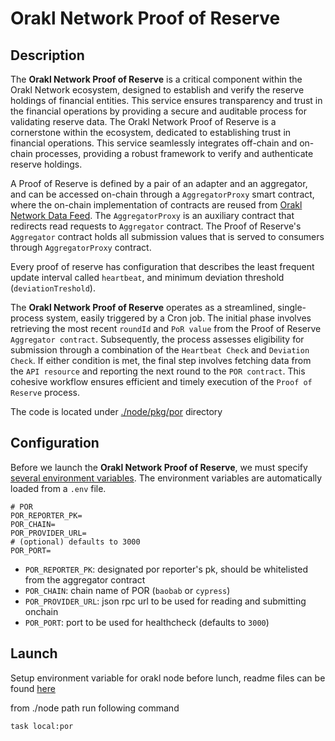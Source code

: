 # Orakl Network Proof of Reserve

## Description

The **Orakl Network Proof of Reserve** is a critical component within the Orakl Network ecosystem, designed to establish and verify the reserve holdings of financial entities. This service ensures transparency and trust in the financial operations by providing a secure and auditable process for validating reserve data. The Orakl Network Proof of Reserve is a cornerstone within the ecosystem, dedicated to establishing trust in financial operations. This service seamlessly integrates off-chain and on-chain processes, providing a robust framework to verify and authenticate reserve holdings.

A Proof of Reserve is defined by a pair of an adapter and an aggregator, and can be accessed on-chain through a `AggregatorProxy` smart contract, where the on-chain implementation of contracts are reused from [Orakl Network Data Feed](./data-feed.md). The `AggregatorProxy` is an auxiliary contract that redirects read requests to `Aggregator` contract. The Proof of Reserve's `Aggregator` contract holds all submission values that is served to consumers through `AggregatorProxy` contract.

Every proof of reserve has configuration that describes the least frequent update interval called `heartbeat`, and minimum deviation threshold (`deviationTreshold`).

The **Orakl Network Proof of Reserve** operates as a streamlined, single-process system, easily triggered by a Cron job. The initial phase involves retrieving the most recent `roundId` and `PoR value` from the Proof of Reserve `Aggregator contract`. Subsequently, the process assesses eligibility for submission through a combination of the `Heartbeat Check` and `Deviation Check`. If either condition is met, the final step involves fetching data from the `API resource` and reporting the next round to the `POR contract`. This cohesive workflow ensures efficient and timely execution of the `Proof of Reserve` process.

The code is located under [./node/pkg/por](https://github.com/Bisonai/orakl/tree/master/node/pkg/por) directory

## Configuration

Before we launch the **Orakl Network Proof of Reserve**, we must specify [several environment variables](https://github.com/Bisonai/orakl/blob/master/node/.env.example). The environment variables are automatically loaded from a `.env` file.

```.env
# POR
POR_REPORTER_PK=
POR_CHAIN=
POR_PROVIDER_URL=
# (optional) defaults to 3000
POR_PORT=
```

- `POR_REPORTER_PK`: designated por reporter's pk, should be whitelisted from the aggregator contract
- `POR_CHAIN`: chain name of POR (`baobab` or `cypress`)
- `POR_PROVIDER_URL`: json rpc url to be used for reading and submitting onchain
- `POR_PORT`: port to be used for healthcheck (defaults to `3000`)

## Launch

Setup environment variable for orakl node before lunch, readme files can be found [here](https://github.com/Bisonai/orakl/blob/master/node/README.md)

from ./node path run following command

```sh
task local:por
```
